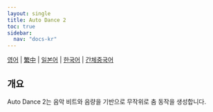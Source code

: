 ```yaml
---
layout: single
title: Auto Dance 2
toc: true
sidebar:
  nav: "docs-kr"
---
```

[영어](/dancexr/features/autodance2) | [繁中](/tw/dancexr/features/autodance2) | [일본어](/jp/dancexr/features/autodance2) | [한국어](/kr/dancexr/features/autodance2) | [간체중국어](/zh/dancexr/features/autodance2)


## 개요
Auto Dance 2는 음악 비트와 음량을 기반으로 무작위로 춤 동작을 생성합니다.